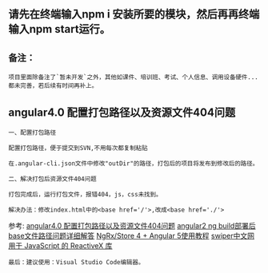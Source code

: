 <!-- # NgProject

This project was generated with [Angular CLI](https://github.com/angular/angular-cli) version 1.7.2.

## Development server

Run `ng serve` for a dev server. Navigate to `http://localhost:4200/`. The app will automatically reload if you change any of the source files.

## Code scaffolding

Run `ng generate component component-name` to generate a new component. You can also use `ng generate directive|pipe|service|class|guard|interface|enum|module`.

## Build

Run `ng build` to build the project. The build artifacts will be stored in the `dist/` directory. Use the `-prod` flag for a production build.

## Running unit tests

Run `ng test` to execute the unit tests via [Karma](https://karma-runner.github.io).

## Running end-to-end tests

Run `ng e2e` to execute the end-to-end tests via [Protractor](http://www.protractortest.org/).

## Further help

To get more help on the Angular CLI use `ng help` or go check out the [Angular CLI README](https://github.com/angular/angular-cli/blob/master/README.md). -->


## 请先在终端输入npm i 安装所要的模块，然后再再终端输入npm start运行。
## `备注：`
    项目里面除备注了`暂未开发`之外，其他如课件、培训班、考试、个人信息、调用设备硬件...都未完善，若后续有时间再补上。
    
## angular4.0 配置打包路径以及资源文件404问题
    
    一、配置打包路径

    配置打包路径，便于提交到SVN,不用每次都复制粘贴

    在.angular-cli.json文件中修改"outDir"的路径，打包后的项目将发布到修改后的路径。

    二、解决打包后资源文件404问题

    打包完成后，运行打包文件，报错404，js，css未找到。

    解决办法：修改index.html中的<base href='/'>,改成<base href='./'>

参考:
    [angular4.0 配置打包路径以及资源文件404问题](https://www.cnblogs.com/minigrasshopper/p/7692888.html)
    [angular2 ng build部署后base文件路径问题详细解答](http://www.jb51.net/article/118763.htm)
    [NgRx/Store 4 + Angular 5使用教程](https://www.jianshu.com/p/c2d61fc76128)
    [swiper中文网](http://www.swiper.com.cn/)
    [用于 JavaScript 的 ReactiveX 库](https://cn.rx.js.org/)

`最后：建议使用：Visual Studio Code编辑器。`
